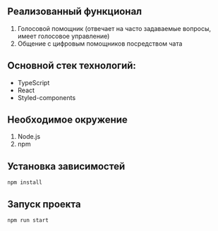 ## Реализованный функционал

1. Голосовой помощник (отвечает на часто задаваемые вопросы, имеет голосовое управление)
2. Общение с цифровым помощников посредством чата

## Основной стек технологий:
* TypeScript
* React
* Styled-components

## Необходимое окружение
1. Node.js
2. npm

## Установка зависимостей
```
npm install
```

## Запуск проекта
```
npm run start
```




